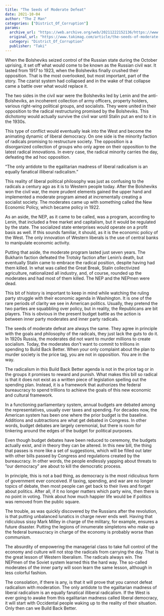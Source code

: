 ```yaml
---
title: "The Seeds of Moderate Defeat"
date: 2021-10-04
author: "The Z Man"
categories: ["District_Of_Corruption"]
params:
  archive_url: "https://web.archive.org/web/20211222152136/https://www.takimag.com/article/the-seeds-of-moderate-defeat/"
  original_url: "https://www.takimag.com/article/the-seeds-of-moderate-defeat/"
  category: "District_Of_Corruption"
  publisher: "Taki"
---
```


When the Bolsheviks seized control of the Russian state during the October uprising, it set off what would come to be known as the Russian civil war. It lasted from 1917 to 1923, when the Bolsheviks finally crushed their opposition. That is the most overlooked, but most important, part of the story. The czarist system had collapsed and in the wake of that collapse came a battle over what would replace it.

The two sides in the civil war were the Bolsheviks led by Lenin and the anti-Bolsheviks, an incoherent collection of army officers, property holders, various right-wing political groups, and socialists. They were united in their opposition to the radical restructuring promised by the Bolsheviks. This dichotomy would actually survive the civil war until Stalin put an end to it in the 1930s.

This type of conflict would eventually leak into the West and become the animating dynamic of liberal democracy. On one side is the minority faction of radicals promising to restructure society. The opposition is a disorganized collection of groups who only agree on their opposition to the latest radical innovations. In every case, the radical minority carries the day, defeating the ad hoc opposition.

“The only antidote to the egalitarian madness of liberal radicalism is an equally fanatical illiberal radicalism.”

This reality of liberal political philosophy was just as confusing to the radicals a century ago as it is to Western people today. After the Bolsheviks won the civil war, the more prudent elements gained the upper hand and implemented a moderate program aimed at incrementally creating a socialist society. The moderates came up with something called the New Economic Policy, which became policy in 1922.

As an aside, the NEP, as it came to be called, was a program, according to Lenin, that included a free market and capitalism, but it would be regulated by the state. The socialized state enterprises would operate on a profit basis as well. If this sounds familiar, it should, as it is the economic policy of the West. The only innovation of Western liberals is the use of central banks to manipulate economic activity.

Putting that aside, the moderate program lasted just seven years. The Bukharin faction defeated the Trotsky faction after Lenin’s death, but eventually Stalin came to embrace the radical position, despite having had them killed. In what was called the Great Break, Stalin collectivized agriculture, nationalized all industry, and, of course, rounded up the moderates and had most of them killed. The NEP and the NEPmen were dead.

This bit of history is important to keep in mind while watching the ruling party struggle with their economic agenda in Washington. It is one of the rare periods of clarity we see in American politics. Usually, they pretend the two parties are squabbling over policy, but in reality, the Republicans are bit players. This is obvious in the present budget battle as the action is between inner party moderates and inner party radicals.

The seeds of moderate defeat are always the same. They agree in principle with the goals and philosophy of the radicals, they just lack the guts to do it. In 1920s Russia, the moderates did not want to murder millions to create socialism. Today, the moderates don’t want to commit to trillions in spending to Build Back Better. When your only complaint about the plan to murder society is the price tag, you are not in opposition. You are in the way.

The radicalism in this Build Back Better agenda is not in the price tag or in the groups it promises to reward and punish. What makes this bill so radical is that it does not exist as a written piece of legislation spelling out the spending plan. Instead, it is a framework that authorizes the federal bureaucracy to spend trillions to achieve the goals of this new economic and cultural framework.

In a functioning parliamentary system, annual budgets are debated among the representatives, usually over taxes and spending. For decades now, the American system has been one where the prior budget is the baseline. Additions and subtractions are what get debated in Congress. In other words, budget debates are largely ceremonial, but there is room for tinkering around the edges of the budget for political purposes.

Even though budget debates have been reduced to ceremony, the budgets actually exist, and in theory they can be altered. In this new bill, the thing that passes is more like a set of suggestions, which will be filled out later with other bills passed by Congress and regulations created by the bureaucracy. In other words, the people endlessly yapping about threats to “our democracy” are about to kill the democratic process.

In principle, this is not a bad thing, as democracy is the most ridiculous form of government ever conceived. If taxing, spending, and war are no longer topics of debate, then most people can get back to their lives and forget about politics. After all, if it no longer matters which party wins, then there is no point in voting. Think about how much happier life would be if politics was removed from the public square.

The trouble, as was quickly discovered by the Russians after the revolution, is that putting unbalanced lunatics in charge never ends well. Having that ridiculous sissy Mark Milley in charge of the military, for example, ensures a future disaster. Putting the legions of innumerate simpletons who make up the federal bureaucracy in charge of the economy is probably worse than communism.

The absurdity of empowering the managerial class to take full control of the economy and culture will not stop the radicals from carrying the day. That is the great lesson of Western liberalism. The radicals always win. The NEPmen of the Soviet system learned this the hard way. The so-called moderates of the inner party will soon learn the same lesson, although in less colorful fashion.

The consolation, if there is any, is that it will prove that you cannot defeat radicalism with moderation. The only antidote to the egalitarian madness of liberal radicalism is an equally fanatical illiberal radicalism. If the West is ever going to awake from this egalitarian madness called liberal democracy, it will start with Occidental people waking up to the reality of their situation. Only then can we Build Back Better.
